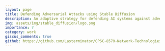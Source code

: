 ```yaml
---
layout: page
title: Defending Adversarial Attacks using Stable Diffusion
description: An adaptive strategy for defending AI systems against adversarial attacks
img: assets/img/stable_diffusion/logo.png
importance: 7
category: work
giscus_comments: true
github: https://github.com/Lasterminator/CPSC-8570-Network-Technologies-Security
---
```

